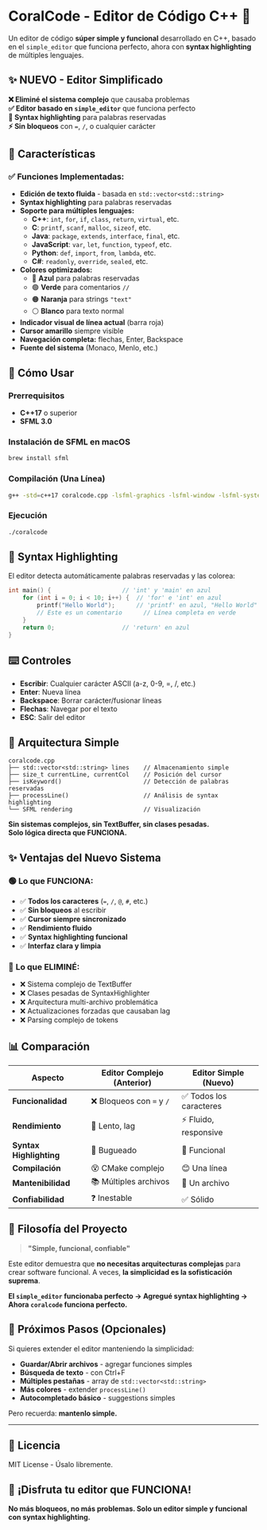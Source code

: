 # CoralCode - Editor de Código C++ 🚀

Un editor de código **súper simple y funcional** desarrollado en C++, basado en el `simple_editor` que funciona perfecto, ahora con **syntax highlighting** de múltiples lenguajes.

## ✨ **NUEVO - Editor Simplificado**

**❌ Eliminé el sistema complejo** que causaba problemas  
**✅ Editor basado en `simple_editor`** que funciona perfecto  
**🎨 Syntax highlighting** para palabras reservadas  
**⚡ Sin bloqueos** con `=`, `/`, o cualquier carácter

## 🎯 Características

### ✅ **Funciones Implementadas:**
- **Edición de texto fluida** - basada en `std::vector<std::string>`
- **Syntax highlighting** para palabras reservadas
- **Soporte para múltiples lenguajes:**
  - **C++**: `int`, `for`, `if`, `class`, `return`, `virtual`, etc.
  - **C**: `printf`, `scanf`, `malloc`, `sizeof`, etc.
  - **Java**: `package`, `extends`, `interface`, `final`, etc.
  - **JavaScript**: `var`, `let`, `function`, `typeof`, etc.
  - **Python**: `def`, `import`, `from`, `lambda`, etc.
  - **C#**: `readonly`, `override`, `sealed`, etc.
- **Colores optimizados:**
  - 🔵 **Azul** para palabras reservadas
  - 🟢 **Verde** para comentarios `//`
  - 🟠 **Naranja** para strings `"text"`
  - ⚪ **Blanco** para texto normal
- **Indicador visual de línea actual** (barra roja)
- **Cursor amarillo** siempre visible
- **Navegación completa:** flechas, Enter, Backspace
- **Fuente del sistema** (Monaco, Menlo, etc.)

## 🚀 Cómo Usar

### Prerrequisitos
- **C++17** o superior
- **SFML 3.0** 

### Instalación de SFML en macOS
```bash
brew install sfml
```

### Compilación (Una Línea)
```bash
g++ -std=c++17 coralcode.cpp -lsfml-graphics -lsfml-window -lsfml-system -I/opt/homebrew/include -L/opt/homebrew/lib -o coralcode
```

### Ejecución
```bash
./coralcode
```

## 🎨 Syntax Highlighting

El editor detecta automáticamente palabras reservadas y las colorea:

```cpp
int main() {                    // 'int' y 'main' en azul
    for (int i = 0; i < 10; i++) {  // 'for' e 'int' en azul
        printf("Hello World");      // 'printf' en azul, "Hello World" en naranja
        // Este es un comentario      // Línea completa en verde
    }
    return 0;                   // 'return' en azul
}
```

## ⌨️ Controles

- **Escribir**: Cualquier carácter ASCII (a-z, 0-9, =, /, etc.)
- **Enter**: Nueva línea
- **Backspace**: Borrar carácter/fusionar líneas
- **Flechas**: Navegar por el texto
- **ESC**: Salir del editor

## 🔧 Arquitectura Simple

```
coralcode.cpp
├── std::vector<std::string> lines    // Almacenamiento simple
├── size_t currentLine, currentCol    // Posición del cursor
├── isKeyword()                       // Detección de palabras reservadas
├── processLine()                     // Análisis de syntax highlighting
└── SFML rendering                    // Visualización
```

**Sin sistemas complejos, sin TextBuffer, sin clases pesadas.**  
**Solo lógica directa que FUNCIONA.**

## ✨ Ventajas del Nuevo Sistema

### 🟢 **Lo que FUNCIONA:**
- ✅ **Todos los caracteres** (`=`, `/`, `@`, `#`, etc.)
- ✅ **Sin bloqueos** al escribir
- ✅ **Cursor siempre sincronizado**
- ✅ **Rendimiento fluido**
- ✅ **Syntax highlighting funcional**
- ✅ **Interfaz clara y limpia**

### 🔴 **Lo que ELIMINÉ:**
- ❌ Sistema complejo de TextBuffer
- ❌ Clases pesadas de SyntaxHighlighter
- ❌ Arquitectura multi-archivo problemática
- ❌ Actualizaciones forzadas que causaban lag
- ❌ Parsing complejo de tokens

## 📊 Comparación

| Aspecto | Editor Complejo (Anterior) | Editor Simple (Nuevo) |
|---------|----------------------------|----------------------|
| **Funcionalidad** | ❌ Bloqueos con `=` y `/` | ✅ Todos los caracteres |
| **Rendimiento** | 🐌 Lento, lag | ⚡ Fluido, responsive |
| **Syntax Highlighting** | 🔴 Bugueado | 🎨 Funcional |
| **Compilación** | 😵 CMake complejo | 😊 Una línea |
| **Mantenibilidad** | 📚 Múltiples archivos | 📄 Un archivo |
| **Confiabilidad** | ❓ Inestable | ✅ Sólido |

## 🎯 Filosofía del Proyecto

> **"Simple, funcional, confiable"**

Este editor demuestra que **no necesitas arquitecturas complejas** para crear software funcional. A veces, **la simplicidad es la sofisticación suprema**.

**El `simple_editor` funcionaba perfecto → Agregué syntax highlighting → Ahora `coralcode` funciona perfecto.**

## 🚀 Próximos Pasos (Opcionales)

Si quieres extender el editor manteniendo la simplicidad:

- **Guardar/Abrir archivos** - agregar funciones simples
- **Búsqueda de texto** - con Ctrl+F
- **Múltiples pestañas** - array de `std::vector<std::string>`
- **Más colores** - extender `processLine()`
- **Autocompletado básico** - suggestions simples

Pero recuerda: **mantenlo simple.**

---

## 📜 Licencia

MIT License - Úsalo libremente.

## 🎉 ¡Disfruta tu editor que FUNCIONA!

**No más bloqueos, no más problemas. Solo un editor simple y funcional con syntax highlighting.**